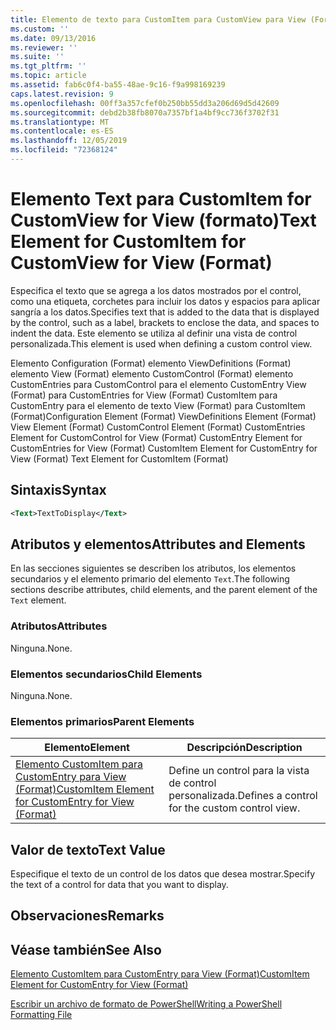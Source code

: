 ```yaml
---
title: Elemento de texto para CustomItem para CustomView para View (Format) | Microsoft Docs
ms.custom: ''
ms.date: 09/13/2016
ms.reviewer: ''
ms.suite: ''
ms.tgt_pltfrm: ''
ms.topic: article
ms.assetid: fab6c0f4-ba55-48ae-9c16-f9a998169239
caps.latest.revision: 9
ms.openlocfilehash: 00ff3a357cfef0b250bb55dd3a206d69d5d42609
ms.sourcegitcommit: debd2b38fb8070a7357bf1a4bf9cc736f3702f31
ms.translationtype: MT
ms.contentlocale: es-ES
ms.lasthandoff: 12/05/2019
ms.locfileid: "72368124"
---
```

# <a name="text-element-for-customitem-for-customview-for-view-format"></a><span data-ttu-id="0a037-102">Elemento Text para CustomItem for CustomView for View (formato)</span><span class="sxs-lookup"><span data-stu-id="0a037-102">Text Element for CustomItem for CustomView for View (Format)</span></span>

<span data-ttu-id="0a037-103">Especifica el texto que se agrega a los datos mostrados por el control, como una etiqueta, corchetes para incluir los datos y espacios para aplicar sangría a los datos.</span><span class="sxs-lookup"><span data-stu-id="0a037-103">Specifies text that is added to the data that is displayed by the control, such as a label, brackets to enclose the data, and spaces to indent the data.</span></span> <span data-ttu-id="0a037-104">Este elemento se utiliza al definir una vista de control personalizada.</span><span class="sxs-lookup"><span data-stu-id="0a037-104">This element is used when defining a custom control view.</span></span>

<span data-ttu-id="0a037-105">Elemento Configuration (Format) elemento ViewDefinitions (Format) elemento View (Format) elemento CustomControl (Format) elemento CustomEntries para CustomControl para el elemento CustomEntry View (Format) para CustomEntries for View (Format) CustomItem para CustomEntry para el elemento de texto View (Format) para CustomItem (Format)</span><span class="sxs-lookup"><span data-stu-id="0a037-105">Configuration Element (Format) ViewDefinitions Element (Format) View Element (Format) CustomControl Element (Format) CustomEntries Element for CustomControl for View (Format) CustomEntry Element for CustomEntries for View (Format) CustomItem Element for CustomEntry for View (Format) Text Element for CustomItem (Format)</span></span>

## <a name="syntax"></a><span data-ttu-id="0a037-106">Sintaxis</span><span class="sxs-lookup"><span data-stu-id="0a037-106">Syntax</span></span>

```xml
<Text>TextToDisplay</Text>
```

## <a name="attributes-and-elements"></a><span data-ttu-id="0a037-107">Atributos y elementos</span><span class="sxs-lookup"><span data-stu-id="0a037-107">Attributes and Elements</span></span>

<span data-ttu-id="0a037-108">En las secciones siguientes se describen los atributos, los elementos secundarios y el elemento primario del elemento `Text`.</span><span class="sxs-lookup"><span data-stu-id="0a037-108">The following sections describe attributes, child elements, and the parent element of the `Text` element.</span></span>

### <a name="attributes"></a><span data-ttu-id="0a037-109">Atributos</span><span class="sxs-lookup"><span data-stu-id="0a037-109">Attributes</span></span>

<span data-ttu-id="0a037-110">Ninguna.</span><span class="sxs-lookup"><span data-stu-id="0a037-110">None.</span></span>

### <a name="child-elements"></a><span data-ttu-id="0a037-111">Elementos secundarios</span><span class="sxs-lookup"><span data-stu-id="0a037-111">Child Elements</span></span>

<span data-ttu-id="0a037-112">Ninguna.</span><span class="sxs-lookup"><span data-stu-id="0a037-112">None.</span></span>

### <a name="parent-elements"></a><span data-ttu-id="0a037-113">Elementos primarios</span><span class="sxs-lookup"><span data-stu-id="0a037-113">Parent Elements</span></span>

|<span data-ttu-id="0a037-114">Elemento</span><span class="sxs-lookup"><span data-stu-id="0a037-114">Element</span></span>|<span data-ttu-id="0a037-115">Descripción</span><span class="sxs-lookup"><span data-stu-id="0a037-115">Description</span></span>|
|-------------|-----------------|
|[<span data-ttu-id="0a037-116">Elemento CustomItem para CustomEntry para View (Format)</span><span class="sxs-lookup"><span data-stu-id="0a037-116">CustomItem Element for CustomEntry for View (Format)</span></span>](./customitem-element-for-customentry-for-customcontrol-for-view-format.md)|<span data-ttu-id="0a037-117">Define un control para la vista de control personalizada.</span><span class="sxs-lookup"><span data-stu-id="0a037-117">Defines a control for the custom control view.</span></span>|

## <a name="text-value"></a><span data-ttu-id="0a037-118">Valor de texto</span><span class="sxs-lookup"><span data-stu-id="0a037-118">Text Value</span></span>

<span data-ttu-id="0a037-119">Especifique el texto de un control de los datos que desea mostrar.</span><span class="sxs-lookup"><span data-stu-id="0a037-119">Specify the text of a control for data that you want to display.</span></span>

## <a name="remarks"></a><span data-ttu-id="0a037-120">Observaciones</span><span class="sxs-lookup"><span data-stu-id="0a037-120">Remarks</span></span>

## <a name="see-also"></a><span data-ttu-id="0a037-121">Véase también</span><span class="sxs-lookup"><span data-stu-id="0a037-121">See Also</span></span>

[<span data-ttu-id="0a037-122">Elemento CustomItem para CustomEntry para View (Format)</span><span class="sxs-lookup"><span data-stu-id="0a037-122">CustomItem Element for CustomEntry for View (Format)</span></span>](./customitem-element-for-customentry-for-customcontrol-for-view-format.md)

[<span data-ttu-id="0a037-123">Escribir un archivo de formato de PowerShell</span><span class="sxs-lookup"><span data-stu-id="0a037-123">Writing a PowerShell Formatting File</span></span>](./writing-a-powershell-formatting-file.md)
